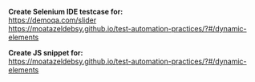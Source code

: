 **Create Selenium IDE testcase for:** <br>
https://demoqa.com/slider <br>
https://moatazeldebsy.github.io/test-automation-practices/?#/dynamic-elements<br>

**Create JS snippet for:** <br>
https://moatazeldebsy.github.io/test-automation-practices/?#/dynamic-elements<br>

